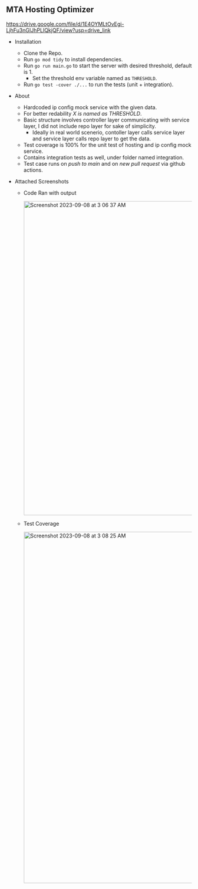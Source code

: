## MTA Hosting Optimizer

https://drive.google.com/file/d/1E4OYMLtOvEgi-LjhFu3nGIJhPLIQkjQF/view?usp=drive_link

- Installation
  - Clone the Repo.
  - Run `go mod tidy` to install dependencies.
  - Run `go run main.go` to start the server with desired threshold, default is 1.
    - Set the threshold env variable named as `THRESHOLD`.
  - Run `go test -cover ./...` to run the tests (unit + integration).
  
- About
  - Hardcoded ip config mock service with the given data.
  - For better redability *X is named as THRESHOLD*.
  - Basic structure involves controller layer communicating with service layer, I did not include repo layer for sake of simplicity.
    - Ideally in real world scenerio, contoller layer calls service layer and service layer calls repo layer to get the data.
  - Test coverage is 100% for the unit test of hosting and ip config mock service.
  - Contains integration tests as well, under folder named integration.
  - Test case runs on *push to main* and on *new pull request* via github actions.

- Attached Screenshots
  - Code Ran with output
    
    <img width="852" alt="Screenshot 2023-09-08 at 3 06 37 AM" src="https://github.com/iamask22/mta-hosting-optimizer/assets/144318958/227b4414-5a6e-4a16-8dd8-4793383e7689">
  - Test Coverage
    
    <img width="953" alt="Screenshot 2023-09-08 at 3 08 25 AM" src="https://github.com/iamask22/mta-hosting-optimizer/assets/144318958/847d7b11-7296-407f-89b7-fa4ff25c2870">

